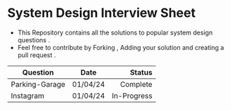 # System Design Interview Sheet 



- This Repository contains all the solutions to popular system design questions . 
- Feel free to contribute by Forking , Adding your solution and  creating a pull request .  

| Question        | Date           | Status  |
| ------------- |:-------------:| -----:|
| Parking-Garage    | 01/04/24 | Complete |
| Instagram    | 01/04/24      |   In-Progress |
